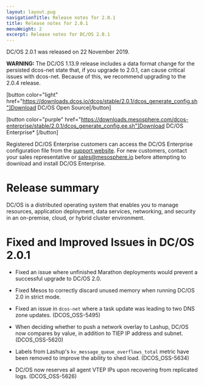 ```yaml
---
layout: layout.pug
navigationTitle: Release notes for 2.0.1
title: Release notes for 2.0.1
menuWeight: 2
excerpt: Release notes for DC/OS 2.0.1
---
```

DC/OS 2.0.1 was released on 22 November 2019.

<p class="message--warning"><strong>WARNING: </strong>The DC/OS 1.13.9 release includes a data format change for the persisted dcos-net state that, if you upgrade to 2.0.1, can cause critical issues with dcos-net. Because of this, we recommend upgrading to the 2.0.4 release.</p>

[button color="light" href="https://downloads.dcos.io/dcos/stable/2.0.1/dcos_generate_config.sh"]Download DC/OS Open Source[/button]

[button color="purple" href="https://downloads.mesosphere.com/dcos-enterprise/stable/2.0.1/dcos_generate_config.ee.sh"]Download DC/OS Enterprise* [/button]

Registered DC/OS Enterprise customers can access the DC/OS Enterprise configuration file from the [support website](https://support.mesosphere.com/s/downloads). For new customers, contact your sales representative or <a href="mailto:sales@mesosphere.io">sales@mesosphere.io</a> before attempting to download and install DC/OS Enterprise.


# Release summary
DC/OS is a distributed operating system that enables you to manage resources, application deployment, data services, networking, and security in an on-premise, cloud, or hybrid cluster environment.

# Fixed and Improved Issues in DC/OS 2.0.1
<!-- The issues that have been fixed and improved in DC/OS 2.0.1 are grouped by feature, functional area, or component.  -->
- Fixed an issue where unfinished Marathon deployments would prevent a successful upgrade to DC/OS 2.0.

- Fixed Mesos to correctly discard unused memory when running DC/OS 2.0 in strict mode.  

- Fixed an issue in `dcos-net` where a task update was leading to two DNS zone updates. (DCOS_OSS-5495)

- When deciding whether to push a network overlay to Lashup, DC/OS now compares by value, in addition to TIEP IP address and subnet. (DCOS_OSS-5620)

- Labels from Lashup's `kv_message_queue_overflows_total` metric have been removed to improve the ability to shed load. (DCOS_OSS-5634)

- DC/OS now reserves all agent VTEP IPs upon recovering from replicated logs. (DCOS_OSS-5626)
